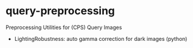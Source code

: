 # query-preprocessing
Preprocessing Utilities for (CPS) Query Images

- LightingRobustness: auto gamma correction for dark images (python)
